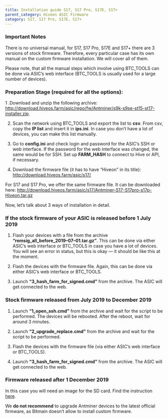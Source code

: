 ```yaml
---
title: Installation guide S17, S17 Pro, S17E, S17+
parent_category: Hiveon ASIC Firmware
category: S17, S17 Pro, S17E, S17+
---
```


### Important Notes
There is no universal manual, for S17, S17 Pro, S17E and S17+ there are 3 versions of stock firmware. Therefore, every particular case has its own manual on the custom firmware installation. We will cover all of them.

Please note, that all the manual steps which involve using BTC_TOOLS can be done via ASIC’s web interface (BTC_TOOLS is usually used for a large number of devices).

### Preparation Stage (required for all the options):
1 .Download and unzip the following archive: http://download.hiveos.farm/asic/repo/fw/Antminer/s9k-s9se-st15-st17-installer.zip.

2. Scan the network using BTC_TOOLS and export the list to **csv**. From csv, copy the **IP list** and insert it in **ips.ini**. In case you don’t have a lot of devices, you can make this list manually.

3. Go to **config.ini** and check login and password for the ASIC’s SSH or web interface. If the password for the web interface was changed, the same would be for SSH. Set up **FARM_HASH** to connect to Hive or API, if necessary.

4. Download the firmware file (it has to have “Hiveon” in its title):
http://download.hiveos.farm/asic/s17/

For S17 and S17 Pro, we offer the same firmware file. It can be downloaded here:
http://download.hiveos.farm/asic/s17/Antminer-S17-S17pro-s17p-Hiveon.tar.gz

Now, let’s talk about 3 ways of installation in detail.

### If the stock firmware of your ASIC is released before 1 July 2019
1. Flash your devices with a file from the archive **“remsig_all_before_2019–07–01.tar.gz”**. This can be done via either ASIC’s web interface or BTC_TOOLS in case you have a lot of devices. You will see an error in status, but this is okay — it should be like this at the moment.

2. Flash the devices with the firmware file. Again, this can be done via either ASIC’s web interface or BTC_TOOLS.

3. Launch **“3_hash_farm_for_signed.cmd”** from the archive. The ASIC will get connected to the web.

### Stock firmware released from July 2019 to December 2019
1. Launch **“1_open_ssh.cmd”** from the archive and wait for the script to be performed. The devices will be rebooted. After the reboot, wait for around 3 minutes.

2. Launch **“2_upgrade_replace.cmd”** from the archive and wait for the script to be performed.

3. Flash the devices with the firmware file (via either ASIC’s web interface or BTC_TOOLS).

4. Launch **“3_hash_farm_for_signed.cmd”** from the archive. The ASIC will get connected to the web.

### Firmware released after 1 December 2019
In this case you will need an image for the SD card. Find the instruction [here](https://hiveos.farm/hiveon-asic-firmware-general-installation_sd_card).

We **do not recommend** to upgrade Antminer devices to the latest official firmware, as Bitmain doesn’t allow to install custom firmware.
